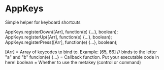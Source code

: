 AppKeys
=======

Simple helper for keyboard shortcuts


AppKeys.registerDown([Arr], function(e) {...}, boolean);
AppKeys.registerUp([Arr], function(e) {...}, boolean); 
AppKeys.registerPress([Arr], function(e) {...}, boolean);

[Arr] = Array of keycodes to bind to. Example: [65, 66] // binds to the letter "a" and "b"
funcion(e) {...} = Callback function. Put your executable code in here!
boolean = Whether to use the metakey (control or command)

